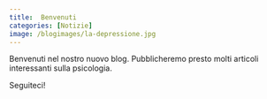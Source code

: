 ```yaml
---
title:  Benvenuti
categories: [Notizie]
image: /blogimages/la-depressione.jpg
---
```

Benvenuti nel nostro nuovo blog. Pubblicheremo presto molti articoli interessanti sulla psicologia.

Seguiteci!
